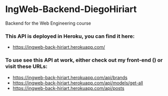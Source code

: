 # IngWeb-Backend-DiegoHiriart
Backend for the Web Engineering course

### This API is deployed in Heroku, you can find it here:
  -  https://ingweb-back-hiriart.herokuapp.com/

### To use see this API at work, either check out my front-end () or visit these URLs:
  - https://ingweb-back-hiriart.herokuapp.com/api/brands
  - https://ingweb-back-hiriart.herokuapp.com/api/models/get-all
  - https://ingweb-back-hiriart.herokuapp.com/api/posts
